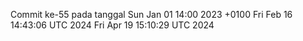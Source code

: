 Commit ke-55 pada tanggal Sun Jan 01 14:00 2023 +0100
Fri Feb 16 14:43:06 UTC 2024
Fri Apr 19 15:10:29 UTC 2024
